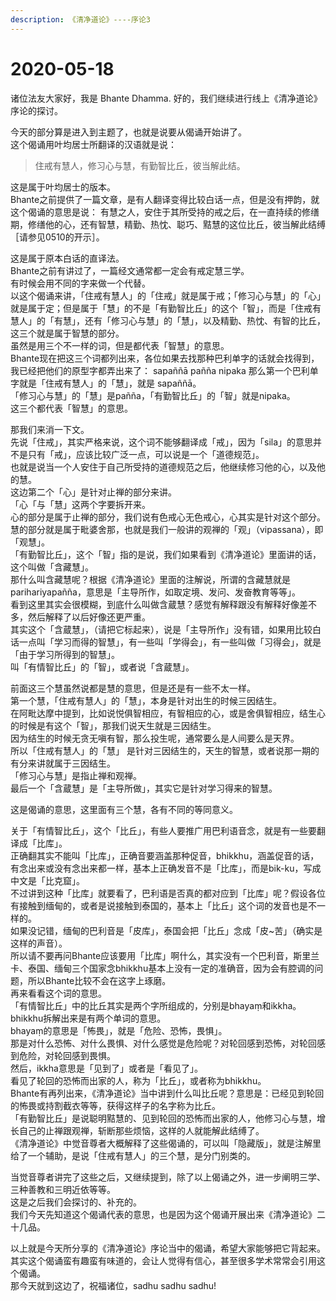```yaml
---
description: 《清净道论》----序论3
---
```


# 2020-05-18

诸位法友大家好，我是 Bhante Dhamma. 好的，我们继续进行线上《清净道论》序论的探讨。

今天的部分算是进入到主题了，也就是说要从偈诵开始讲了。  
这个偈诵用叶均居士所翻译的汉语就是说：

> 住戒有慧人，修习心与慧，有勤智比丘，彼当解此结。

这是属于叶均居士的版本。  
Bhante之前提供了一篇文章，是有人翻译变得比较白话一点，但是没有押韵，就这个偈诵的意思是说： 有慧之人，安住于其所受持的戒之后，在一直持续的修缮期，修缮他的心，还有智慧，精勤、热忱、聪巧、黠慧的这位比丘，彼当解此结缚［请参见0510的开示］。

这是属于原本白话的直译法。  
Bhante之前有讲过了，一篇经文通常都一定会有戒定慧三学。  
有时候会用不同的字来做一个代替。  
以这个偈诵来讲，「住戒有慧人」的「住戒」就是属于戒；「修习心与慧」的「心」就是属于定；但是属于「慧」的不是「有勤智比丘」的这个「智」，而是「住戒有慧人」的「有慧」，还有「修习心与慧」的「慧」，以及精勤、热忱、有智的比丘，这三个就是属于智慧的部分。  
虽然是用三个不一样的词，但是都代表「智慧」的意思。  
Bhante现在把这三个词都列出来，各位如果去找那种巴利单字的话就会找得到，我已经把他们的原型字都弄出来了： sapaññā pañña nipaka 那么第一个巴利单字就是「住戒有慧人」的「慧」，就是 sapaññā。  
「修习心与慧」的「慧」是pañña，「有勤智比丘」的「智」就是nipaka。  
这三个都代表「智慧」的意思。

那我们来消一下文。  
先说「住戒」，其实严格来说，这个词不能够翻译成「戒」，因为「sila」的意思并不是只有「戒」，应该比较广泛一点，可以说是一个「道德规范」。  
也就是说当一个人安住于自己所受持的道德规范之后，他继续修习他的心，以及他的慧。  
这边第二个「心」是针对止禅的部分来讲。  
「心「与「慧」这两个字要拆开来。  
心的部分是属于止禅的部分，我们说有色戒心无色戒心，心其实是针对这个部分。  
慧的部分就是属于毗婆舍那，也就是我们一般讲的观禅的「观」（vipassana），即「观慧」。  
「有勤智比丘」，这个「智」指的是说，我们如果看到《清净道论》里面讲的话，这个叫做「含藏慧」。  
那什么叫含藏慧呢？根据《清净道论》里面的注解说，所谓的含藏慧就是parihariyapañña，意思是「主导所作，如取定境、发问、发奋教育等等」。  
看到这里其实会很模糊，到底什么叫做含蔵慧？感觉有解释跟没有解释好像差不多，然后解释了以后好像还更严重。  
其实这个「含蔵慧」，（请把它标起来），说是「主导所作」没有错，如果用比较白话一点叫「学习而得的智慧」，有一些叫「学得会」，有一些叫做「习得会」，就是「由于学习所得到的智慧」。  
叫「有情智比丘」的「智」，或者说「含蔵慧」。

前面这三个慧虽然说都是慧的意思，但是还是有一些不太一样。  
第一个慧，「住戒有慧人」的「慧」，本身是针对出生的时候三因结生。  
在阿毗达摩中提到，比如说悦俱智相应，有智相应的心，或是舍俱智相应，结生心的时候是有这个「智」，那我们说天生就是三因结生。  
因为结生的时候无贪无嗔有智，那么投生呢，通常要么是人间要么是天界。  
所以「住戒有慧人」的「慧」 是针对三因结生的，天生的智慧，或者说那一期的有分来讲就属于三因结生。  
「修习心与慧」是指止禅和观禅。  
最后一个「含蔵慧」是「主导所做」，其实它是针对学习得来的智慧。

这是偈诵的意思，这里面有三个慧，各有不同的等同意义。

关于「有情智比丘」，这个「比丘」，有些人要推广用巴利语音念，就是有一些要翻译成「比库」。  
正确翻其实不能叫「比库」，正确音要涵盖那种促音，bhikkhu，涵盖促音的话，有念出来或没有念出来都一样，基本上正确发音不是「比库」，而是bik-ku，写成中文是「比克窟」。  
不过讲到这种「比库」就要看了，巴利语是否真的都对应到「比库」呢？假设各位有接触到缅甸的，或者是说接触到泰国的，基本上「比丘」这个词的发音也是不一样的。  
如果没记错，缅甸的巴利音是「皮库」，泰国会把「比丘」念成「皮~苦」（确实是这样的声音）。  
所以请不要再问Bhante应该要用「比库」啊什么，其实没有一个巴利音，斯里兰卡、泰国、缅甸三个国家念bhikkhu基本上没有一定的准确音，因为会有腔调的问题，所以Bhante比较不会在这字上琢磨。  
再来看看这个词的意思。  
「有情智比丘」中的比丘其实是两个字所组成的，分别是bhayaṃ和ikkha。  
bhikkhu拆解出来是有两个单词的意思。  
bhayaṃ的意思是「怖畏」，就是「危险、恐怖，畏惧」。  
那是对什么恐怖、对什么畏惧、对什么感觉是危险呢？对轮回感到恐怖，对轮回感到危险，对轮回感到畏惧。  
然后，ikkha意思是「见到了」或者是「看见了」。  
看见了轮回的恐怖而出家的人，称为「比丘」，或者称为bhikkhu。  
Bhante有再列出来，《清净道论》当中讲到什么叫比丘呢？意思是：已经见到轮回的怖畏或持割截衣等等，获得这样子的名字称为比丘。  
「有勤智比丘」是说聪明黠慧的、见到轮回的恐怖而出家的人，他修习心与慧，增长自己的止禅跟观禅，斩断那些烦恼，这样的人就能解此结缚了。  
《清净道论》中觉音尊者大概解释了这些偈诵的，可以叫「隐藏版」，就是注解里给了一个辅助，是说「住戒有慧人」的三个慧，是分门别类的。

当觉音尊者讲完了这些之后，又继续提到，除了以上偈诵之外，进一步阐明三学、三种善教和三明近依等等。  
这是之后我们会探讨的、补充的。  
我们今天先知道这个偈诵代表的意思，也是因为这个偈诵开展出来《清净道论》二十几品。

以上就是今天所分享的《清净道论》序论当中的偈诵，希望大家能够把它背起来。  
其实这个偈诵蛮有趣蛮有味道的，会让人觉得有信心，甚至很多学术常常会引用这个偈诵。  
那今天就到这边了，祝福诸位，sadhu sadhu sadhu!


